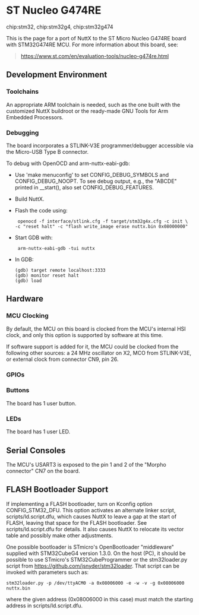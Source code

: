 # ST Nucleo G474RE

<div class="tags">

chip:stm32, chip:stm32g4, chip:stm32g474

</div>

This is the page for a port of NuttX to the ST Micro Nucleo G474RE board
with STM32G474RE MCU. For more information about this board, see:

> <https://www.st.com/en/evaluation-tools/nucleo-g474re.html>

## Development Environment

### Toolchains

An appropriate ARM toolchain is needed, such as the one built with the
customized NuttX buildroot or the ready-made GNU Tools for Arm Embedded
Processors.

### Debugging

The board incorporates a STLINK-V3E programmer/debugger accessible via
the Micro-USB Type B connector.

To debug with OpenOCD and arm-nuttx-eabi-gdb:

  - Use 'make menuconfig' to set CONFIG\_DEBUG\_SYMBOLS and
    CONFIG\_DEBUG\_NOOPT. To see debug output, e.g., the "ABCDE" printed
    in \_\_start(), also set CONFIG\_DEBUG\_FEATURES.

  - Build NuttX.

  - Flash the code using:
    
         openocd -f interface/stlink.cfg -f target/stm32g4x.cfg -c init \
        -c "reset halt" -c "flash write_image erase nuttx.bin 0x08000000"

  - Start GDB with:
    
         arm-nuttx-eabi-gdb -tui nuttx

  - In GDB:
    
        (gdb) target remote localhost:3333
        (gdb) monitor reset halt
        (gdb) load

## Hardware

### MCU Clocking

By default, the MCU on this board is clocked from the MCU's internal HSI
clock, and only this option is supported by software at this time.

If software support is added for it, the MCU could be clocked from the
following other sources: a 24 MHz oscillator on X2, MCO from STLINK-V3E,
or external clock from connector CN9, pin 26.

### GPIOs

### Buttons

The board has 1 user button.

### LEDs

The board has 1 user LED.

## Serial Consoles

The MCU's USART3 is exposed to the pin 1 and 2 of the "Morpho connector"
CN7 on the board.

## FLASH Bootloader Support

If implementing a FLASH bootloader, turn on Kconfig option
CONFIG\_STM32\_DFU. This option activates an alternate linker script,
scripts/ld.script.dfu, which causes NuttX to leave a gap at the start of
FLASH, leaving that space for the FLASH bootloader. See
scripts/ld.script.dfu for details. It also causes NuttX to relocate its
vector table and possibly make other adjustments.

One possible bootloader is STmicro's OpenBootloader "middleware"
supplied with STM32CubeG4 version 1.3.0. On the host (PC), it should be
possible to use STmicro's STM32CubeProgrammer or the stm32loader.py
script from <https://github.com/jsnyder/stm32loader>. That script can be
invoked with parameters such as:

    stm32loader.py -p /dev/ttyACM0 -a 0x08006000 -e -w -v -g 0x08006000 nuttx.bin

where the given address (0x08006000 in this case) must match the
starting address in scripts/ld.script.dfu.
